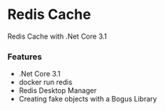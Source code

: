 # Redis Cache
Redis Cache with .Net Core 3.1

<h3>Features</h3>
<ul>
  <li>.Net Core 3.1</li>
  <li>docker run redis</li>    
  <li>Redis Desktop Manager</li>
  <li>Creating fake objects with a Bogus Library</li>  
</ul>
